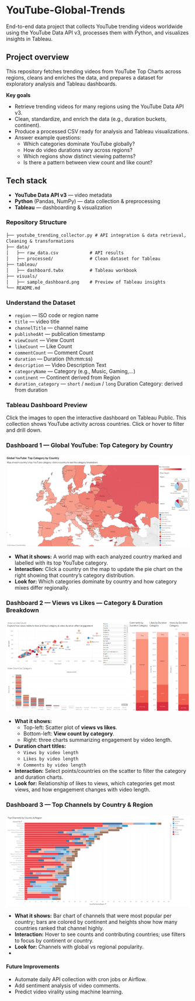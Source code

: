 # YouTube-Global-Trends
End-to-end data project that collects YouTube trending videos worldwide using the YouTube Data API v3, processes them with Python, and visualizes insights in Tableau.

## Project overview
This repository fetches trending videos from YouTube Top Charts across regions, cleans and enriches the data, and prepares a dataset for exploratory analysis and Tableau dashboards.

**Key goals**
- Retrieve trending videos for many regions using the YouTube Data API v3.
- Clean, standardize, and enrich the data (e.g., duration buckets, continent).
- Produce a processed CSV ready for analysis and Tableau visualizations.
- Answer example questions:
  - Which categories dominate YouTube globally?
  - How do video durations vary across regions?
  - Which regions show distinct viewing patterns?
  - Is there a pattern between view count and like count?

## Tech stack
- **YouTube Data API v3** — video metadata  
- **Python** (Pandas, NumPy) — data collection & preprocessing  
- **Tableau** — dashboarding & visualization

### Repository Structure
```
├── youtube_trending_collector.py # API integration & data retrieval, Cleaning & transformations
├── data/
│   ├── raw_data.csv            # API results
│   ├── processed/              # Clean dataset for Tableau
├── tableau/
│   ├── dashboard.twbx          # Tableau workbook
├── visuals/
│   ├── sample_dashboard.png    # Preview of Tableau insights
└── README.md
```

### Understand the Dataset
- `region` — ISO code or region name  
- `title` — video title  
- `channelTitle` — channel name  
- `publishedAt` — publication timestamp
- `viewCount` — View Count 
- `likeCount` — Like Count
- `commentCount` — Comment Count  
- `duration` — Duration (hh:mm:ss) 
- `description` — Video Description Text  
- `categoryName` — Category (e.g., Music, Gaming,...)  
- `continent` — Continent derived from Region
- `duration_category` — `short` / `medium` / `long` Duration Category: derived from duration 
### Tableau Dashboard Preview
Click the images to open the interactive dashboard on Tableau Public.
This collection shows YouTube activity across countries. Click or hover to filter and drill down.

### Dashboard 1 — **Global YouTube: Top Category by Country**
[![01-global-top-categories](visuals/01-global-top-categories.png)](https://public.tableau.com/views/01-global-top-categories/GeographicalAnalysis?:language=de-DE&:display_count=n&:origin=viz_share_link)
- **What it shows:** A world map with each analyzed country marked and labelled with its top YouTube category.  
- **Interaction:** Click a country on the map to update the pie chart on the right showing that country’s category distribution.  
- **Look for:** Which categories dominate by country and how category mixes differ regionally.

### Dashboard 2 — **Views vs Likes — Category & Duration Breakdown**
[![02-views-likes-duration](visuals/02-views-likes-duration.png)](https://public.tableau.com/views/02-views-likes-duration/DataAnalysis?:language=de-DE&:sid=&:redirect=auth&:display_count=n&:origin=viz_share_link)
- **What it shows:**  
  - Top-left: Scatter plot of **views vs likes**.  
  - Bottom-left: **View count by category**.  
  - Right: three charts summarizing engagement by video length.  
- **Duration chart titles:**  
  - `Views by video length`  
  - `Likes by video length`  
  - `Comments by video length`  
- **Interaction:** Select points/countries on the scatter to filter the category and duration charts.  
- **Look for:** Relationship of likes to views, which categories get most views, and how engagement changes with video length.

### Dashboard 3 — **Top Channels by Country & Region**
[![03-top-channels-by-region](visuals/03-top-channels-by-region.png)](https://public.tableau.com/views/03-top-channels-by-region/MostPopularChannels?:language=de-DE&:sid=&:redirect=auth&:display_count=n&:origin=viz_share_link)
- **What it shows:** Bar chart of channels that were most popular per country; bars are colored by continent and heights show how many countries ranked that channel highly.  
- **Interaction:** Hover to see counts and contributing countries; use filters to focus by continent or country.  
- **Look for:** Channels with global vs regional popularity.
-
#### Future Improvements
- Automate daily API collection with cron jobs or Airflow.
- Add sentiment analysis of video comments.
- Predict video virality using machine learning.
